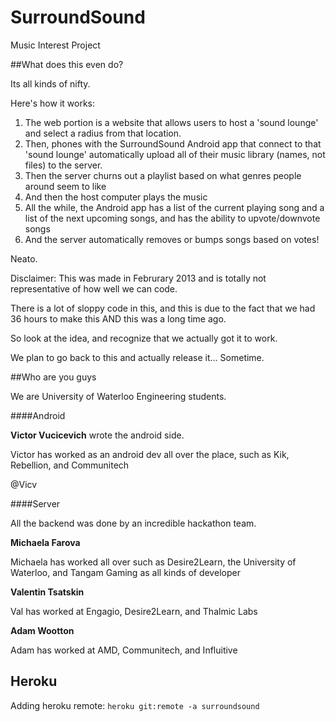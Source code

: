 SurroundSound
=============

Music Interest Project

##What does this even do?

Its all kinds of nifty. 

Here's how it works:

1. The web portion is a website that allows users to host a 'sound lounge' and select a radius from that location.
2. Then, phones with the SurroundSound Android app that connect to that 'sound lounge' automatically upload all of their music library (names, not files) to the server.
3. Then the server churns out a playlist based on what genres people around seem to like
4. And then the host computer plays the music
5. All the while, the Android app has a list of the current playing song and a list of the next upcoming songs, and has the ability to upvote/downvote songs
6. And the server automatically removes or bumps songs based on votes!

Neato.

Disclaimer: This was made in Februrary 2013 and is totally not representative of how well we can code. 

There is a lot of sloppy code in this, and this is due to the fact that we had 36 hours to make this AND this was a long time ago.

So look at the idea, and recognize that we actually got it to work. 

We plan to go back to this and actually release it... Sometime.

##Who are you guys

We are University of Waterloo Engineering students.

####Android

**Victor Vucicevich** wrote the android side. 

Victor has worked as an android dev all over the place, such as Kik, Rebellion, and Communitech

@Vicv

####Server

All the backend was done by an incredible hackathon team.

**Michaela Farova**

Michaela has worked all over such as Desire2Learn, the University of Waterloo, and Tangam Gaming as all kinds of developer

**Valentin Tsatskin**

Val has worked at Engagio, Desire2Learn, and Thalmic Labs

**Adam Wootton**

Adam has worked at AMD, Communitech, and Influitive

Heroku
------

Adding heroku remote: `heroku git:remote -a surroundsound`
